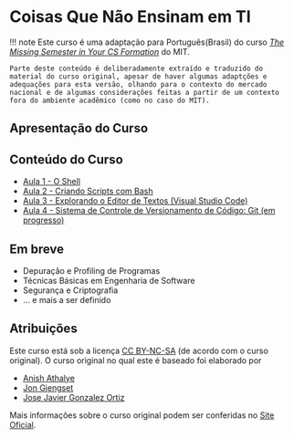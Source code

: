 # Coisas Que Não Ensinam em TI

!!! note
	Este curso é uma adaptação para Português(Brasil) do curso [_The Missing Semester in Your CS Formation_](https://missing.csail.mit.edu/) do MIT.

	Parte deste conteúdo é deliberadamente extraído e traduzido do material do curso original, apesar de haver algumas adaptções e adequações para esta versão, olhando para o contexto do mercado nacional e de algumas considerações feitas a partir de um contexto fora do ambiente acadêmico (como no caso do MIT).

## Apresentação do Curso

## Conteúdo do Curso
- [Aula 1 - O Shell](./aulas/01-shell/index.md)
- [Aula 2 - Criando Scripts com Bash](./aulas/02-scripting/index.md)
- [Aula 3 - Explorando o Editor de Textos (Visual Studio Code)](./aulas/03-text-editors/index.md)
- [Aula 4 - Sistema de Controle de Versionamento de Código: Git (em progresso)](./aulas/04-source-control/index.md)

## Em breve
- Depuração e Profiling de Programas
- Técnicas Básicas em Engenharia de Software
- Segurança e Criptografia
- ... e mais a ser definido

## Atribuições

Este curso está sob a licença [CC BY-NC-SA](https://creativecommons.org/licenses/by-nc-sa/4.0/) (de acordo com o curso original).
O curso original no qual este é baseado foi elaborado por
- [Anish Athalye](https://anishathalye.com/)
- [Jon Gjengset](https://thesquareplanet.com/)
- [Jose Javier Gonzalez Ortiz](https://josejg.com/)

Mais informações sobre o curso original podem ser conferidas no [Site Oficial](https://missing.csail.mit.edu/).
